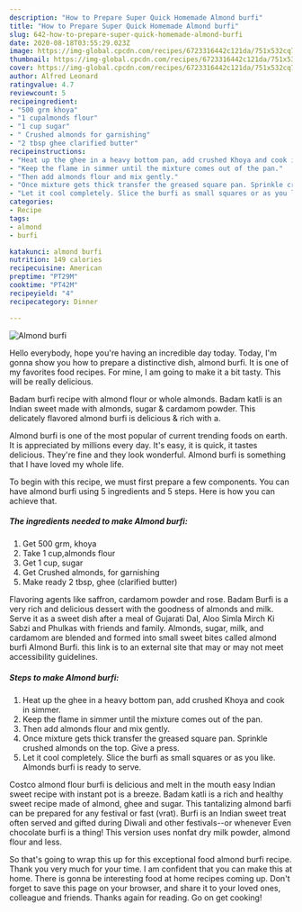 ```yaml
---
description: "How to Prepare Super Quick Homemade Almond burfi"
title: "How to Prepare Super Quick Homemade Almond burfi"
slug: 642-how-to-prepare-super-quick-homemade-almond-burfi
date: 2020-08-18T03:55:29.023Z
image: https://img-global.cpcdn.com/recipes/6723316442c121da/751x532cq70/almond-burfi-recipe-main-photo.jpg
thumbnail: https://img-global.cpcdn.com/recipes/6723316442c121da/751x532cq70/almond-burfi-recipe-main-photo.jpg
cover: https://img-global.cpcdn.com/recipes/6723316442c121da/751x532cq70/almond-burfi-recipe-main-photo.jpg
author: Alfred Leonard
ratingvalue: 4.7
reviewcount: 5
recipeingredient:
- "500 grm khoya"
- "1 cupalmonds flour"
- "1 cup sugar"
- " Crushed almonds for garnishing"
- "2 tbsp ghee clarified butter"
recipeinstructions:
- "Heat up the ghee in a heavy bottom pan, add crushed Khoya and cook in simmer."
- "Keep the flame in simmer until the mixture comes out of the pan."
- "Then add almonds flour and mix gently."
- "Once mixture gets thick transfer the greased square pan. Sprinkle crushed almonds on the top. Give a press."
- "Let it cool completely. Slice the burfi as small squares or as you like. Almonds burfi is ready to serve."
categories:
- Recipe
tags:
- almond
- burfi

katakunci: almond burfi 
nutrition: 149 calories
recipecuisine: American
preptime: "PT29M"
cooktime: "PT42M"
recipeyield: "4"
recipecategory: Dinner

---
```



![Almond burfi](https://img-global.cpcdn.com/recipes/6723316442c121da/751x532cq70/almond-burfi-recipe-main-photo.jpg)

Hello everybody, hope you're having an incredible day today. Today, I'm gonna show you how to prepare a distinctive dish, almond burfi. It is one of my favorites food recipes. For mine, I am going to make it a bit tasty. This will be really delicious.

Badam burfi recipe with almond flour or whole almonds. Badam katli is an Indian sweet made with almonds, sugar &amp; cardamom powder. This delicately flavored almond burfi is delicious &amp; rich with a.

Almond burfi is one of the most popular of current trending foods on earth. It is appreciated by millions every day. It's easy, it is quick, it tastes delicious. They're fine and they look wonderful. Almond burfi is something that I have loved my whole life.


To begin with this recipe, we must first prepare a few components. You can have almond burfi using 5 ingredients and 5 steps. Here is how you can achieve that.

<!--inarticleads1-->

##### The ingredients needed to make Almond burfi:

1. Get 500 grm, khoya
1. Take 1 cup,almonds flour
1. Get 1 cup, sugar
1. Get  Crushed almonds, for garnishing
1. Make ready 2 tbsp, ghee (clarified butter)


Flavoring agents like saffron, cardamom powder and rose. Badam Burfi is a very rich and delicious dessert with the goodness of almonds and milk. Serve it as a sweet dish after a meal of Gujarati Dal, Aloo Simla Mirch Ki Sabzi and Phulkas with friends and family. Almonds, sugar, milk, and cardamom are blended and formed into small sweet bites called almond burfi Almond Burfi. this link is to an external site that may or may not meet accessibility guidelines. 

<!--inarticleads2-->

##### Steps to make Almond burfi:

1. Heat up the ghee in a heavy bottom pan, add crushed Khoya and cook in simmer.
1. Keep the flame in simmer until the mixture comes out of the pan.
1. Then add almonds flour and mix gently.
1. Once mixture gets thick transfer the greased square pan. Sprinkle crushed almonds on the top. Give a press.
1. Let it cool completely. Slice the burfi as small squares or as you like. Almonds burfi is ready to serve.


Costco almond flour burfi is delicious and melt in the mouth easy Indian sweet recipe with instant pot is a breeze. Badam katli is a rich and healthy sweet recipe made of almond, ghee and sugar. This tantalizing almond barfi can be prepared for any festival or fast (vrat). Burfi is an Indian sweet treat often served and gifted during Diwali and other festivals--or whenever Even chocolate burfi is a thing! This version uses nonfat dry milk powder, almond flour and less. 

So that's going to wrap this up for this exceptional food almond burfi recipe. Thank you very much for your time. I am confident that you can make this at home. There is gonna be interesting food at home recipes coming up. Don't forget to save this page on your browser, and share it to your loved ones, colleague and friends. Thanks again for reading. Go on get cooking!
